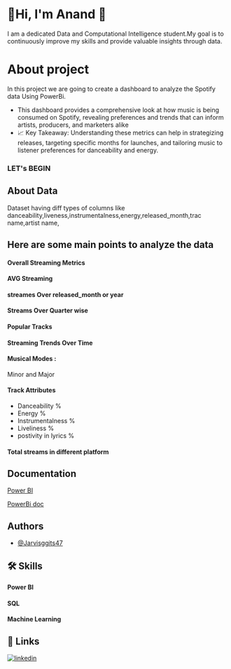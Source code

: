 
# 🚀Hi, I'm Anand 👋
I am a dedicated Data and Computational Intelligence student.My goal is to continuously improve my skills and provide valuable insights through data.



# About project
In this project we are going to create  a dashboard to analyze the Spotify data Using PowerBi.
- This dashboard provides a comprehensive look at how music is being consumed on Spotify, revealing preferences and trends that can inform artists, producers, and marketers alike
- 📈 Key Takeaway: Understanding these metrics can help in strategizing releases, targeting specific months for launches, and tailoring music to listener preferences for danceability and energy.
### LET's BEGIN

## About Data
Dataset having diff types of columns like danceability,liveness,instrumentalness,energy,released_month,trac name,artist name,

## Here are some main points to analyze the data
#### Overall Streaming Metrics
#### AVG Streaming
#### streames Over  released_month or year 
#### Streams Over Quarter wise


#### Popular Tracks

#### Streaming Trends Over Time

#### Musical Modes :
Minor and Major

#### Track Attributes
- Danceability %
- Energy %
- Instrumentalness %
- Liveliness %
- postivity in lyrics %
#### Total streams in different platform
## Documentation

[Power BI](https://learn.microsoft.com/en-us/power-bi/)

[PowerBi doc](https://powerbidocs.com/)


## Authors

- [@Jarvisggits47](https://github.com/Jarvisggits47)


## 🛠 Skills
#### Power BI 
#### SQL
#### Machine Learning


## 🔗 Links
[![linkedin](https://img.shields.io/badge/linkedin-0A66C2?style=for-the-badge&logo=linkedin&logoColor=white)](linkedin.com/in/anand-sahu-49a337225/)

